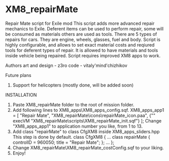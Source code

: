 # XM8_repairMate

Repair Mate script for Exile mod
This script adds more advanced repair mechanics to Exile.
Deferent items can be used to perform repair, some will be
consumed as materials others are used as tools.
There are 5 types of repairs for cars. They are engine, wheels, glasses,
fuel and body. Script is highly configurable, and allows to set exact
material costs and reqiured tools for deferent types of repair.
It is allowed to have materials and tools inside vehicle being repaired.
Script requires improved XM8 apps to work.

Authors
art and design - z3ro
code - vitaly'mind'chizhikov

Future plans
1. Support for helicopters (mostly done, will be added soon)

INSTALLATION
1) Paste XM8_repairMate folder to the root of mission folder.
2) Add following lines to XM8_apps\XM8_apps_config.sqf. 
	XM8_apps_app1 = [
		"Repair Mate",
		"XM8_repairMate\icons\repairMate_icon.paa",
		{"" execVM "XM8_repairMate\scripts\XM8_repairMate_init.sqf"}
	];
		Change "XM8_apps_app1" to application number you like, from 1 to 13.
3) Add class "repairMate" to class CfgXM8 inside XM8_apps_sliders.hpp
	This step is done by default.
	class CfgXM8 {
		...
		class repairMate {
			controlID = 960050;
			title = "Repair Mate";
		};
		...
	};
4) Change XM8_repairMate\XM8_repairMate_costConfig.sqf to your liking.
5) Enjoy!


